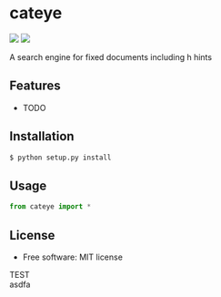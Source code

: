 # cateye


[![](https://img.shields.io/travis/jeroyang/cateye.svg)](https://travis-ci.org/jeroyang/cateye)
[![](https://img.shields.io/pypi/v/cateye.svg)](https://pypi.python.org/pypi/cateye)

A search engine for fixed documents including h hints

## Features

* TODO

## Installation

```bash
$ python setup.py install
```

## Usage
```python
from cateye import *
```
## License  
* Free software: MIT license           

TEST    
asdfa
